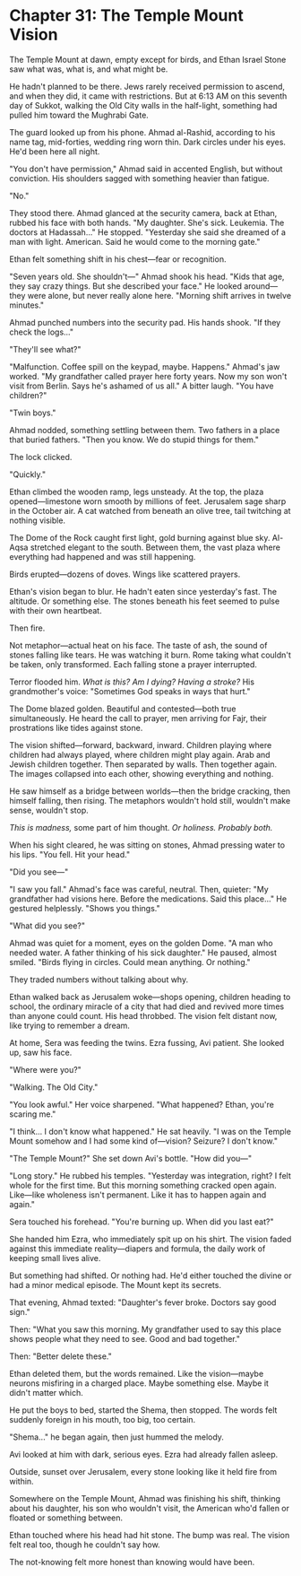 # Chapter 31: The Temple Mount Vision

The Temple Mount at dawn, empty except for birds, and Ethan Israel Stone saw what was, what is, and what might be.

He hadn't planned to be there. Jews rarely received permission to ascend, and when they did, it came with restrictions. But at 6:13 AM on this seventh day of Sukkot, walking the Old City walls in the half-light, something had pulled him toward the Mughrabi Gate.

The guard looked up from his phone. Ahmad al-Rashid, according to his name tag, mid-forties, wedding ring worn thin. Dark circles under his eyes. He'd been here all night.

"You don't have permission," Ahmad said in accented English, but without conviction. His shoulders sagged with something heavier than fatigue.

"No."

They stood there. Ahmad glanced at the security camera, back at Ethan, rubbed his face with both hands. "My daughter. She's sick. Leukemia. The doctors at Hadassah..." He stopped. "Yesterday she said she dreamed of a man with light. American. Said he would come to the morning gate."

Ethan felt something shift in his chest—fear or recognition.

"Seven years old. She shouldn't—" Ahmad shook his head. "Kids that age, they say crazy things. But she described your face." He looked around—they were alone, but never really alone here. "Morning shift arrives in twelve minutes."

Ahmad punched numbers into the security pad. His hands shook. "If they check the logs..."

"They'll see what?"

"Malfunction. Coffee spill on the keypad, maybe. Happens." Ahmad's jaw worked. "My grandfather called prayer here forty years. Now my son won't visit from Berlin. Says he's ashamed of us all." A bitter laugh. "You have children?"

"Twin boys."

Ahmad nodded, something settling between them. Two fathers in a place that buried fathers. "Then you know. We do stupid things for them."

The lock clicked.

"Quickly."

Ethan climbed the wooden ramp, legs unsteady. At the top, the plaza opened—limestone worn smooth by millions of feet. Jerusalem sage sharp in the October air. A cat watched from beneath an olive tree, tail twitching at nothing visible.

The Dome of the Rock caught first light, gold burning against blue sky. Al-Aqsa stretched elegant to the south. Between them, the vast plaza where everything had happened and was still happening.

Birds erupted—dozens of doves. Wings like scattered prayers.

Ethan's vision began to blur. He hadn't eaten since yesterday's fast. The altitude. Or something else. The stones beneath his feet seemed to pulse with their own heartbeat.

Then fire.

Not metaphor—actual heat on his face. The taste of ash, the sound of stones falling like tears. He was watching it burn. Rome taking what couldn't be taken, only transformed. Each falling stone a prayer interrupted.

Terror flooded him. *What is this? Am I dying? Having a stroke?* His grandmother's voice: "Sometimes God speaks in ways that hurt."

The Dome blazed golden. Beautiful and contested—both true simultaneously. He heard the call to prayer, men arriving for Fajr, their prostrations like tides against stone.

The vision shifted—forward, backward, inward. Children playing where children had always played, where children might play again. Arab and Jewish children together. Then separated by walls. Then together again. The images collapsed into each other, showing everything and nothing.

He saw himself as a bridge between worlds—then the bridge cracking, then himself falling, then rising. The metaphors wouldn't hold still, wouldn't make sense, wouldn't stop.

*This is madness,* some part of him thought. *Or holiness. Probably both.*

When his sight cleared, he was sitting on stones, Ahmad pressing water to his lips. "You fell. Hit your head."

"Did you see—"

"I saw you fall." Ahmad's face was careful, neutral. Then, quieter: "My grandfather had visions here. Before the medications. Said this place..." He gestured helplessly. "Shows you things."

"What did you see?"

Ahmad was quiet for a moment, eyes on the golden Dome. "A man who needed water. A father thinking of his sick daughter." He paused, almost smiled. "Birds flying in circles. Could mean anything. Or nothing."

They traded numbers without talking about why.

Ethan walked back as Jerusalem woke—shops opening, children heading to school, the ordinary miracle of a city that had died and revived more times than anyone could count. His head throbbed. The vision felt distant now, like trying to remember a dream.

At home, Sera was feeding the twins. Ezra fussing, Avi patient. She looked up, saw his face.

"Where were you?" 

"Walking. The Old City." 

"You look awful." Her voice sharpened. "What happened? Ethan, you're scaring me."

"I think... I don't know what happened." He sat heavily. "I was on the Temple Mount somehow and I had some kind of—vision? Seizure? I don't know."

"The Temple Mount?" She set down Avi's bottle. "How did you—"

"Long story." He rubbed his temples. "Yesterday was integration, right? I felt whole for the first time. But this morning something cracked open again. Like—like wholeness isn't permanent. Like it has to happen again and again."

Sera touched his forehead. "You're burning up. When did you last eat?"

She handed him Ezra, who immediately spit up on his shirt. The vision faded against this immediate reality—diapers and formula, the daily work of keeping small lives alive.

But something had shifted. Or nothing had. He'd either touched the divine or had a minor medical episode. The Mount kept its secrets.

That evening, Ahmad texted: "Daughter's fever broke. Doctors say good sign."

Then: "What you saw this morning. My grandfather used to say this place shows people what they need to see. Good and bad together."

Then: "Better delete these."

Ethan deleted them, but the words remained. Like the vision—maybe neurons misfiring in a charged place. Maybe something else. Maybe it didn't matter which.

He put the boys to bed, started the Shema, then stopped. The words felt suddenly foreign in his mouth, too big, too certain.

"Shema..." he began again, then just hummed the melody.

Avi looked at him with dark, serious eyes. Ezra had already fallen asleep.

Outside, sunset over Jerusalem, every stone looking like it held fire from within.

Somewhere on the Temple Mount, Ahmad was finishing his shift, thinking about his daughter, his son who wouldn't visit, the American who'd fallen or floated or something between.

Ethan touched where his head had hit stone. The bump was real. The vision felt real too, though he couldn't say how.

The not-knowing felt more honest than knowing would have been.